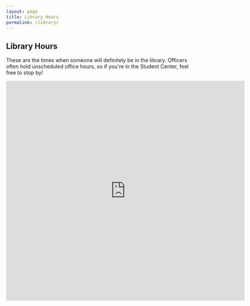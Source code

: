 ```yaml
---
layout: page
title: Library Hours
permalink: /library/
---
```


<h2>Library Hours</h2>
<p>These are the times when someone will definitely be in the library. Officers often hold unscheduled office hours, so if you're in the Student Center, feel free to stop by!</p>
<center><iframe src="http://www.google.com/calendar/embed?mode=WEEK&amp;height=800&amp;wkst=1&amp;bgcolor=%23FFFFFF&amp;src=ed9b6ocj7rk8g1629i4dfo7mac%40group.calendar.google.com&amp;color=%232952A3&amp;ctz=America%2FNew_York" style=" border-width:0 " width="650" height="600" frameborder="0" scrolling="no"></iframe></center>
